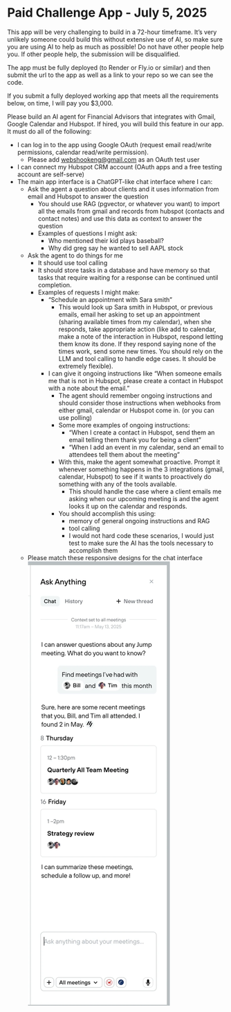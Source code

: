 # Paid Challenge App - July 5, 2025

This app will be very challenging to build in a 72-hour timeframe. It’s very unlikely someone could build this without extensive use of AI, so make sure you are using AI to help as much as possible! Do not have other people help you. If other people help, the submission will be disqualified.

The app must be fully deployed (to Render or Fly.io or similar) and then submit the url to the app as well as a link to your repo so we can see the code.

If you submit a fully deployed working app that meets all the requirements below, on time, I will pay you $3,000.

Please build an AI agent for Financial Advisors that integrates with Gmail, Google Calendar and Hubspot. If hired, you will build this feature in our app. It must do all of the following:

- I can log in to the app using Google OAuth (request email read/write permissions, calendar read/write permission).
    - Please add [webshookeng@gmail.com](mailto:webshookeng@gmail.com) as an OAuth test user
- I can connect my Hubspot CRM account (OAuth apps and a free testing account are self-serve)
- The main app interface is a ChatGPT-like chat interface where I can:
    - Ask the agent a question about clients and it uses information from email and Hubspot to answer the question
        - You should use RAG (pgvector, or whatever you want) to import all the emails from gmail and records from hubspot (contacts and contact notes) and use this data as context to answer the question
        - Examples of questions I might ask:
            - Who mentioned their kid plays baseball?
            - Why did greg say he wanted to sell AAPL stock
    - Ask the agent to do things for me
        - It should use tool calling
        - It should store tasks in a database and have memory so that tasks that require waiting for a response can be continued until completion.
        - Examples of requests I might make:
            - “Schedule an appointment with Sara smith”
                - This would look up Sara smith in Hubspot, or previous emails, email her asking to set up an appointment (sharing available times from my calendar), when she responds, take appropriate action (like add to calendar, make a note of the interaction in Hubspot, respond letting them know its done. If they respond saying none of the times work, send some new times. You should rely on the LLM and tool calling to handle edge cases. It should be extremely flexible).
            - I can give it ongoing instructions like “When someone emails me that is not in Hubspot, please create a contact in Hubspot with a note about the email.”
                - The agent should remember ongoing instructions and should consider those instructions when webhooks from either gmail, calendar or Hubspot come in. (or you can use polling)
                - Some more examples of ongoing instructions:
                    - “When I create a contact in Hubspot, send them an email telling them thank you for being a client”
                    - “When I add an event in my calendar, send an email to attendees tell them about the meeting”
                - With this, make the agent somewhat proactive. Prompt it whenever something happens in the 3 integrations (gmail, calendar, Hubspot) to see if it wants to proactively do something with any of the tools available.
                    - This should handle the case where a client emails me asking when our upcoming meeting is and the agent looks it up on the calendar and responds.
                - You should accomplish this using:
                    - memory of general ongoing instructions and RAG
                    - tool calling
                    - I would not hard code these scenarios, I would just test to make sure the AI has the tools necessary to accomplish them
    - Please match these responsive designs for the chat interface ![Chat UI](docs/images/chat-ui.webp)

